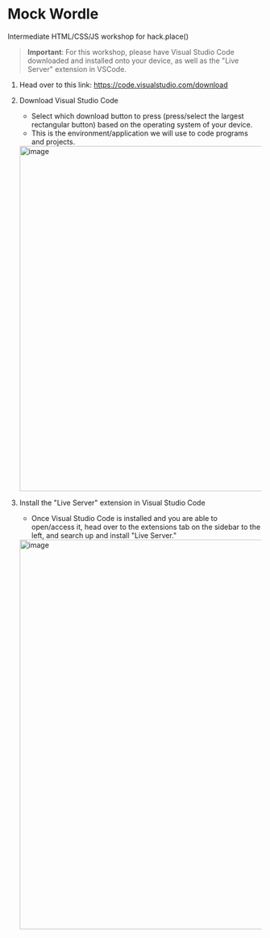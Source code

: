 # Mock Wordle
Intermediate HTML/CSS/JS workshop for hack.place()

>**Important**:
> For this workshop, please have Visual Studio Code downloaded and installed onto your device, as well as the "Live Server" extension in VSCode.
   1. Head over to this link: https://code.visualstudio.com/download
   2. Download Visual Studio Code
       - Select which download button to press (press/select the largest rectangular button) based on the operating system of your device.
       - This is the environment/application we will use to code programs and projects.
      <img width="685" alt="image" src="https://github.com/hackplace-org/mock-wordle/assets/138071235/c99ee469-d347-492b-b81b-88ecb213f80d">
   4. Install the "Live Server" extension in Visual Studio Code
       - Once Visual Studio Code is installed and you are able to open/access it, head over to the extensions tab on the sidebar to the left, and search up and install "Live Server."

      <img width="773" alt="image" src="https://github.com/hackplace-org/mock-wordle/assets/138071235/3e09a0bb-9ea6-4cc0-bf36-ed8f52011d02">

   
